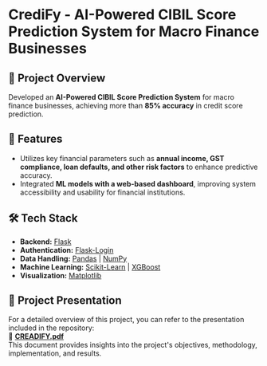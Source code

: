 # CrediFy - AI-Powered CIBIL Score Prediction System for Macro Finance Businesses

## 📌 Project Overview
Developed an **AI-Powered CIBIL Score Prediction System** for macro finance businesses, achieving more than **85% accuracy** in credit score prediction.

## 🚀 Features
- Utilizes key financial parameters such as **annual income, GST compliance, loan defaults, and other risk factors** to enhance predictive accuracy.
- Integrated **ML models with a web-based dashboard**, improving system accessibility and usability for financial institutions.

## 🛠 Tech Stack
- **Backend:** [Flask](https://flask.palletsprojects.com/)  
- **Authentication:** [Flask-Login](https://flask-login.readthedocs.io/en/latest/)  
- **Data Handling:** [Pandas](https://pandas.pydata.org/) | [NumPy](https://numpy.org/)  
- **Machine Learning:** [Scikit-Learn](https://scikit-learn.org/) | [XGBoost](https://xgboost.readthedocs.io/en/latest/)  
- **Visualization:** [Matplotlib](https://matplotlib.org/)  

## 📂 Project Presentation  
For a detailed overview of this project, you can refer to the presentation included in the repository:  
📄 **[CREADIFY.pdf](./CREADIFY.pdf)**  
This document provides insights into the project's objectives, methodology, implementation, and results.  
